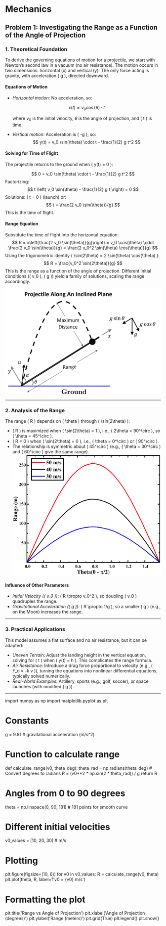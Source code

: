 # Mechanics

## Problem 1: Investigating the Range as a Function of the Angle of Projection

### 1. Theoretical Foundation

To derive the governing equations of motion for a projectile, we start with Newton’s second law in a vacuum (no air resistance). The motion occurs in two dimensions: horizontal (x) and vertical (y). The only force acting is gravity, with acceleration \( g \), directed downward.

#### Equations of Motion
- *Horizontal motion*: No acceleration, so:

  $$
  x(t) = v_0 \cos(\theta) \cdot t
  $$

  where $v_0$ is the initial velocity, $\theta$ is the angle of projection, and \( t \) is time.
- *Vertical motion*: Acceleration is \( -g \), so:
  $$
  y(t) = v_0 \sin(\theta) \cdot t - \frac{1}{2} g t^2
  $$

#### Solving for Time of Flight
The projectile returns to the ground when \( y(t) = 0 \):

$$
0 = v_0 \sin(\theta) \cdot t - \frac{1}{2} g t^2
$$
Factorizing:
$$
t \left( v_0 \sin(\theta) - \frac{1}{2} g t \right) = 0
$$
Solutions: \( t = 0 \) (launch) or:
$$
t = \frac{2 v_0 \sin(\theta)}{g}
$$
This is the time of flight.

#### Range Equation
Substitute the time of flight into the horizontal equation:
$$
R = x\left(\frac{2 v_0 \sin(\theta)}{g}\right) = v_0 \cos(\theta) \cdot \frac{2 v_0 \sin(\theta)}{g} = \frac{2 v_0^2 \sin(\theta) \cos(\theta)}{g}
$$
Using the trigonometric identity \( \sin(2\theta) = 2 \sin(\theta) \cos(\theta) \):
$$
R = \frac{v_0^2 \sin(2\theta)}{g}
$$
This is the range as a function of the angle of projection. Different initial conditions (\( v_0 \), \( g \)) yield a family of solutions, scaling the range accordingly.


![alt text](image-3.png)



---

### 2. Analysis of the Range

The range \( R \) depends on \( \theta \) through \( \sin(2\theta) \):
- \( R \) is maximized when \( \sin(2\theta) = 1 \), i.e., \( 2\theta = 90^\circ \), so \( \theta = 45^\circ \).
- \( R = 0 \) when \( \sin(2\theta) = 0 \), i.e., \( \theta = 0^\circ \) or \( 90^\circ \).
- The relationship is symmetric about \( 45^\circ \) (e.g., \( \theta = 30^\circ \) and \( 60^\circ \) give the same range).
![alt text](image-5.png)
#### Influence of Other Parameters
- *Initial Velocity (\( v_0 \))*: \( R \propto v_0^2 \), so doubling \( v_0 \) quadruples the range.
- *Gravitational Acceleration (\( g \))*: \( R \propto 1/g \), so a smaller \( g \) (e.g., on the Moon) increases the range.


---

### 3. Practical Applications

This model assumes a flat surface and no air resistance, but it can be adapted:
- *Uneven Terrain*: Adjust the landing height in the vertical equation, solving for \( t \) when \( y(t) = h \). This complicates the range formula.
- *Air Resistance*: Introduce a drag force proportional to velocity (e.g., \( F_d = -k v \)), turning the equations into nonlinear differential equations, typically solved numerically.
- *Real-World Examples*: Artillery, sports (e.g., golf, soccer), or space launches (with modified \( g \)).

---

import numpy as np
import matplotlib.pyplot as plt

# Constants

g = 9.81  # gravitational acceleration (m/s^2)

# Function to calculate range
def calculate_range(v0, theta_deg):
    theta_rad = np.radians(theta_deg)  # Convert degrees to radians
    R = (v0**2 * np.sin(2 * theta_rad)) / g
    return R

# Angles from 0 to 90 degrees
theta = np.linspace(0, 90, 181)  # 181 points for smooth curve

# Different initial velocities
v0_values = [10, 20, 30]  # m/s

# Plotting
plt.figure(figsize=(10, 6))
for v0 in v0_values:
    R = calculate_range(v0, theta)
    plt.plot(theta, R, label=f'v0 = {v0} m/s')

# Formatting the plot
plt.title('Range vs Angle of Projection')
plt.xlabel('Angle of Projection (degrees)')
plt.ylabel('Range (meters)')
plt.grid(True)
plt.legend()
plt.show()